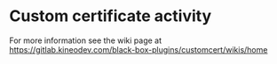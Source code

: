 # Custom certificate activity

For more information see the wiki page at https://gitlab.kineodev.com/black-box-plugins/customcert/wikis/home

